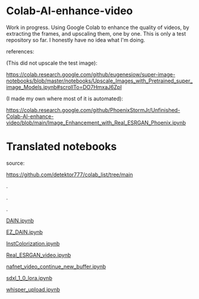 # Colab-AI-enhance-video
Work in progress. Using Google Colab to enhance the quality of videos, by extracting the frames, and upscaling them, one by one. This is only a test repository so far. I honestly have no idea what I'm doing.

references:

(This did not upscale the test image):

https://colab.research.google.com/github/eugenesiow/super-image-notebooks/blob/master/notebooks/Upscale_Images_with_Pretrained_super_image_Models.ipynb#scrollTo=DO7HmxaJ6ZpI

(I made my own where most of it is automated):

https://colab.research.google.com/github/PhoenixStormJr/Unfinished-Colab-AI-enhance-video/blob/main/Image_Enhancement_with_Real_ESRGAN_Phoenix.ipynb

# Translated notebooks

source:

https://github.com/detektor777/colab_list/tree/main

.

.

.

[DAIN.ipynb](https://colab.research.google.com/github/PhoenixStormJr/Unfinished-Colab-AI-enhance-video/blob/main/DAIN_translated.ipynb)

[EZ_DAIN.ipynb](https://colab.research.google.com/github/detektor777/colab_list/blob/main/EZ_DAIN.ipynb)

[InstColorization.ipynb](https://colab.research.google.com/github/PhoenixStormJr/Unfinished-Colab-AI-enhance-video/blob/main/InstColorization_translated.ipynb)

[Real_ESRGAN_video.ipynb](https://colab.research.google.com/github/PhoenixStormJr/Unfinished-Colab-AI-enhance-video/blob/main/Real_ESRGAN_video_translated.ipynb)

[nafnet_video_continue_new_buffer.ipynb](https://colab.research.google.com/github/PhoenixStormJr/Unfinished-Colab-AI-enhance-video/blob/main/nafnet_video_continue_new_buffer_translated.ipynb)

[sdxl_1_0_lora.ipynb](https://colab.research.google.com/github/detektor777/colab_list/blob/main/sdxl_1_0_lora.ipynb)

[whisper_upload.ipynb](https://colab.research.google.com/github/PhoenixStormJr/Unfinished-Colab-AI-enhance-video/blob/main/whisper_upload_translated.ipynb)
